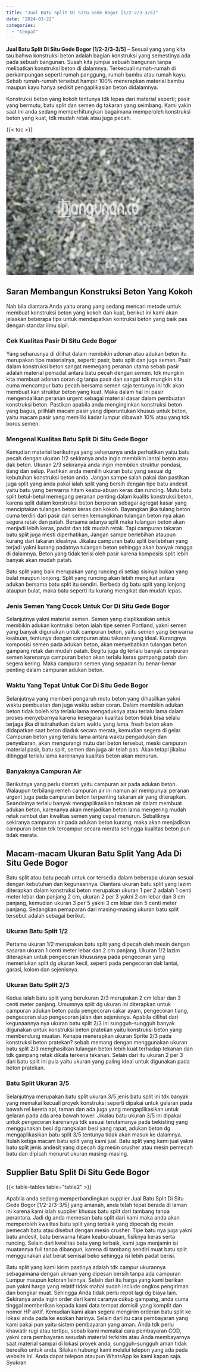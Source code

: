 ```yaml
---
title: "Jual Batu Split Di Situ Gede Bogor [1/2-2/3-3/5]"
date: "2024-03-22"
categories: 
  - "tempat"
---
```


**Jual Batu Split Di Situ Gede Bogor \[1/2-2/3-3/5\]** – Sesuai yang yang kita tau bahwa konstruksi beton adalah bagian konstruksi yang semestinya ada pada sebuah bangunan. Susah kita jumpai sebuah bangunan tanpa melibatkan konstruksi beton di dalamnya. Terkecuali rumah-rumah di perkampungan seperti rumah panggung, rumah bambu atau rumah kayu. Sebab rumah-rumah tersebut hampir 100% menerapkan material bambu maupun kayu hanya sedikit pengaplikasian beton didalamnya.

Konstruksi beton yang kokoh tentunya tdk lepas dari material seperti; pasir yang bermutu, batu split dan semen dg takaran yang seimbang. Kami yakin saat ini anda sedang memperhitungkan bagaimana memperoleh konstruksi beton yang kuat, tdk mudah retak atau juga pecah.

{{< toc >}}

![Jual Batu Split Di Situ Gede Bogor [1/2-2/3-3/5]](/images/jual-batu-split-32.png)

## Saran Membangun Konstruksi Beton Yang Kokoh

Nah bila diantara Anda yaitu orang yang sedang mencari metode untuk membuat konstruksi beton yang kokoh dan kuat, berikut ini kami akan jelaskan beberapa tips untuk mendapatkan kontruksi beton yang baik pas dengan standar ilmu sipil.

### Cek Kualitas Pasir Di Situ Gede Bogor

Yang seharusnya di dilihat dalam membikin adonan atau adukan beton itu merupakan tipe materialnya, seperti; pasir, batu split dan juga semen. Pasir dalam konstruksi beton sangat memegang peranan utama sebab pasir adalah material pemadat antara batu pecah dengan semen. tdk mungkin kita membuat adonan coran dg tanpa pasir dan sangat tdk mungkin kita cuma mencampur batu pecah bersama semen saja tentunya ini tdk akan membuat kan struktur beton yang kuat. Maka dalam hal ini pasir mengendalikan peranan urgent sebagai material dasar dalam pembuatan konstruksi beton. Pastikan apabila anda menginginkan konstruksi beton yang bagus, pilihlah macam pasir yang diperuntukan khusus untuk beton, yaitu macam pasir yang memiliki kadar lumpur dibawah 10% atau yang tdk boros semen.

### Mengenal Kualitas Batu Split Di Situ Gede Bogor

Kemudian material berikutnya yang seharusnya anda perhatikan yaitu batu pecah dengan ukuran 1/2 sekiranya anda ingin membikin lantai beton atau dak beton. Ukuran 2/3 sekiranya anda ingin membikin struktur pondasi, tiang dan selup. Pastikan anda memilih ukuran batu yang sesuai dg kebutuhan konstruksi beton anda. Jangan sampe salah pakai dan pastikan juga split yang anda pakai ialah split yang bersih dengan tipe batu andesit yaitu batu yang berwarna hitam keabu-abuan keras dan runcing. Mutu batu split betul-betul memegang peranan penting dalam kualits konstruksi beton, karena split dalam konstruksi beton berperan sebagai agregat kasar yang menciptakan tulangan beton keras dan kokoh. Bayangkan jika tulang beton cuma terdiri dari pasir dan semen kemungkinan tulangan beton nya akan segera retak dan patah. Bersama adanya split maka tulangan beton akan menjadi lebih keras, padat dan tdk mudah retak. Tapi campuran takaran batu split juga mesti diperhatikan, Jangan sampe berlebihan ataupun kurang dari takaran idealnya. Jikalau campuran batu split berlebihan yang terjadi yakni kurang padatnya tulangan beton sehingga akan banyak rongga di dalamnya. Beton yang tidak terisi oleh pasir karena komposisi split lebih banyak akan mudah patah.

Batu split yang baik merupakan yang runcing di setiap sisinya bukan yang bulat maupun lonjong. Split yang runcing akan lebih mengikat antara adukan bersama batu split itu sendiri. Berbeda dg batu split yang lonjong ataupun bulat, maka batu seperti itu kurang mengikat dan mudah lepas.

### Jenis Semen Yang Cocok Untuk Cor Di Situ Gede Bogor

Selanjutnya yakni material semen. Semen yang diaplikasikan untuk membikin adukan kontruksi beton ialah tipe semen Portland, yakni semen yang banyak digunakan untuk campuran beton, yaitu semen yang berwarna keabuan, tentunya dengan campuran atau takaran yang ideal. Kurangnya komposisi semen pada adukan beton, akan menyebabkan tulangan beton gampang retak dan mudah patah. Begitu juga dg terlalu banyak campuran semen karenanya campuran beton akan terlalu keras gampang patah dan segera kering. Maka campuran semen yang sepadan itu benar-benar penting dalam campuran adukan beton.

### Waktu Yang Tepat Untuk Cor Di Situ Gede Bogor

Selanjutnya yang memberi pengaruh mutu beton yang dihasilkan yakni waktu pembuatan dan juga waktu sebar coran. Dalam membikin adukan beton tidak boleh kita terlalu lama mengaduknya atau terlalu lama dalam proses menyebarnya karena kesegaran kualitas beton tidak bisa selalu terjaga jika di istirahatkan dalam waktu yang lama. fresh beton akan didapatkan saat beton diaduk secara merata, kemudian segera di gelar. Campuran beton yang terlalu lama antara waktu pengadukan dan penyebaran, akan mengurangi mutu dari beton tersebut, meski campuran material pasir, batu split, semen dan juga air telah pas. Akan tetapi jikalau ditinggal terlalu lama karenanya kualitas beton akan menurun.

### Banyaknya Campuran Air

Berikutnya yang perlu diamati yaitu campuran air pada adukan beton. Walaupun terbilang remeh campuran air ini namun air mempunyai peranan urgent juga pada campuran beton terpenting takaran air yang diterapkan. Seandainya terlalu banyak mengaplikasikan takaran air dalam membuat adukan beton, karenanya akan menjadikan beton lama mengering mudah retak rambut dan kwalitas semen yang cepat menurun. Sebaliknya sekiranya campuran air pada adukan beton kurang, maka akan menjadikan campuran beton tdk tercampur secara merata sehingga kualitas beton pun tidak merata.

## Macam-macam Ukuran Batu Split Yang Ada Di Situ Gede Bogor

Batu split atau batu pecah untuk cor tersedia dalam beberapa ukuran sesuai dengan kebutuhan dan kegunaannya. Diantara ukuran batu split yang lazim diterapkan dalam konstruksi beton merupakan ukuran 1 per 2 adalah 1 centi meter lebar dan panjang 2 cm, ukuran 2 per 3 yakni 2 cm lebar dan 3 cm panjang, kemudian ukuran 3 per 5 yakni 3 cm lebar dan 5 centi meter panjang. Sedangkan pemaparan dari masing-masing ukuran batu split tersebut adalah sebagai berikut.

### Ukuran Batu Split 1/2

Pertama ukuran 1/2 merupakan batu split yang dipecah oleh mesin dengan sasaran ukuran 1 centi meter lebar dan 2 cm panjang. Ukuran 1/2 lazim diterapkan untuk pengecoran khususnya pada pengecoran yang memerlukan split dg ukuran kecil, seperti pada pengecoran dak lantai, garasi, kolom dan sejenisnya.

### Ukuran Batu Split 2/3

Kedua ialah batu split yang berukuran 2/3 merupakan 2 cm lebar dan 3 centi meter panjang. Umumnya split dg ukuran ini diterapkan untuk campuran adukan beton pada pengecoran cakar ayam, pengecoran tiang, pengecoran slup pengecoran jalan dan sejenisnya. Apabila dilihat dari kegunaannya nya ukuran batu split 2/3 ini sungguh-sungguh banyak digunakan untuk konstruksi beton pratekan yaitu konstruksi beton yang membendung muatan. Kenapa menerapkan ukuran Sprite 2/3 pada konstruksi beton pratekan? sebab memang dengan menggunakan ukuran batu split 2/3 menghasilkan tulangan beton lebih kuat terhadap tekanan dan tdk gampang retak dikala terkena tekanan. Selain dari itu ukuran 2 per 3 dari batu split ini pula yaitu ukuran yang paling ideal untuk digunakan pada beton pratekan.

### Batu Split Ukuran 3/5

Selanjutnya merupakan batu split ukuran 3/5 jenis batu split ini tdk banyak yang memakai kecuali proyek konstruksi seperti dipakai untuk gelaran pada bawah rel kereta api, taman dan ada juga yang mengaplikasikan untuk gelaran pada ada area bawah tower. Jikalau batu ukuran 3/5 ini dipakai untuk pengecoran karenanya tdk sesuai terutamanya pada bekisting yang menggunakan besi dg rangkaian besi yang rapat, adukan beton dg mengaplikasikan batu split 3/5 tentunya tidak akan masuk ke dalamnya. Itulah ketiga macam batu split yang kami jual. Batu split yang kami jual yakni batu split jenis andesit yang dipecah dg mesin crusher atau mesin pemecah batu dan dipisah menurut ukuran masing-masing.

## Supplier Batu Split Di Situ Gede Bogor

{{< table-tables table="table2" >}}

Apabila anda sedang memperbandingkan supplier Jual Batu Split Di Situ Gede Bogor \[1/2-2/3-3/5\] yang amanah, anda telah tepat berada di laman ini karena kami ialah supplier khusus batu split dari tambang tanpa perantara. Jadi dg anda memesan batu split dari kami maka anda akan memperoleh kwalitas batu split yang terbaik yang dipecah dg mesin pemecah batu atau disebut dengan mesin crusher. Tipe batu nya juga yakni batu andesit, batu berwarna hitam keabu-abuan, fisiknya keras serta runcing. Selain dari kwalitas batu yang terbaik, kami juga menjamin isi muatannya full tanpa dibangun, karena di tambang sendiri muat batu split menggunakan alat berat semisal beko sehingga isi lebih padat berisi.

Batu split yang kami kirim pastinya adalah tdk campur ukurannya sebagaimana dengan ukruan yang dipesan bersih tanpa ada campuran Lumpur maupun kotoran lainnya. Selain dari itu harga yang kami berikan pun yakni harga yang relatif tidak mahal sudah include ongkos pengiriman dan bongkar muat. Sehingga Anda tidak perlu repot lagi dg biaya lain. Sekiranya anda ingin order dari kami caranya cukup gampang, anda cuma tinggal memberikan kepada kami data tempat domisili yang komplit dan nomor HP aktif. Kemudian kami akan segera mengirim orderan batu split ke lokasi anda pada ke esokan harinya. Selain dari itu cara pembayaran yang kami pakai pun yaitu sistem pembayaran yang aman. Anda tdk perlu khawatir rugi atau tertipu, sebab kami memakai cara pembayaran COD, yakni cara pembayaran sesudah material terkirim atau Anda membayarnya saat material sampai di lokasi proyek anda, sungguh-sungguh aman tidak beresiko untuk anda. Silakan hubungi kami melalui telepon yang ada pada website ini. Anda dapat telepon ataupun WhatsApp ke kami kapan saja. Syukran
